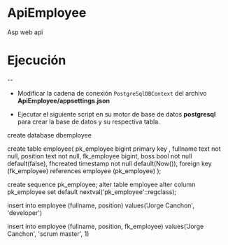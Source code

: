 # ApiEmployee
Asp web api  
# Ejecución
--
- Modificar la cadena de conexión `PostgreSqlDBContext` del archivo **ApiEmployee/appsettings.json**

- Ejecutar el siguiente script en su motor de base de datos **postgresql** para crear la base de datos y su respectiva tabla.

create database dbemployee

create table employee(
	pk_employee bigint primary key ,
	fullname text not null,
	position text not null,
	fk_employee bigint,
	boss bool not null default(false),
	fhcreated timestamp not null default(Now()),
	foreign key (fk_employee) references employee (pk_employee)
);

create sequence pk_employee;
alter table  employee alter column pk_employee set default
nextval('pk_employee'::regclass);

insert into employee (fullname, position)
values('Jorge Canchon', 'developer')

insert into employee (fullname, position, fk_employee)
values('Jorge Canchon', 'scrum master', 1)

